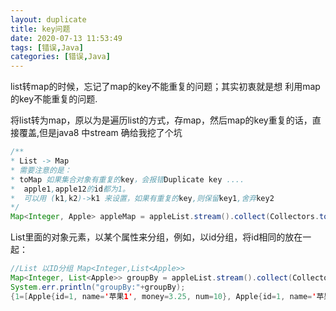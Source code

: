 ```yaml
---
layout: duplicate
title: key问题
date: 2020-07-13 11:53:49
tags: [错误,Java]
categories: [错误,Java]
---
```

list转map的时候，忘记了map的key不能重复的问题；其实初衷就是想 利用map的key不能重复的问题.

将list转为map，原以为是遍历list的方式，存map，然后map的key重复的话，直接覆盖,但是java8 中stream 确给我挖了个坑

```java
/**
* List -> Map
* 需要注意的是：
* toMap 如果集合对象有重复的key，会报错Duplicate key ....
*  apple1,apple12的id都为1。
*  可以用 (k1,k2)->k1 来设置，如果有重复的key,则保留key1,舍弃key2
*/
Map<Integer, Apple> appleMap = appleList.stream().collect(Collectors.toMap(Apple::getId, a -> a, (k1, k2) -> k1));
```

List里面的对象元素，以某个属性来分组，例如，以id分组，将id相同的放在一起：

```java
//List 以ID分组 Map<Integer,List<Apple>>
Map<Integer, List<Apple>> groupBy = appleList.stream().collect(Collectors.groupingBy(Apple::getId));
System.err.println("groupBy:"+groupBy);
{1=[Apple{id=1, name='苹果1', money=3.25, num=10}, Apple{id=1, name='苹果2', money=1.35, num=20}], 2=[Apple{id=2, name='香蕉', money=2.89, num=30}], 3=[Apple{id=3, name='荔枝', money=9.99, num=40}]}
```